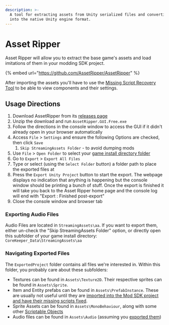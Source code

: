```yaml
---
description: >-
  A tool for extracting assets from Unity serialized files and converting them
  into the native Unity engine format.
---
```


# Asset Ripper

Asset Ripper will allow you to extract the base game's assets and load imitations of them in your modding SDK project.&#x20;

{% embed url="https://github.com/AssetRipper/AssetRipper" %}

After importing the assets you'll have to use the [Missing Script Recovery Tool](ng-tools-missing-script-recovery.md) to be able to view components and their settings.&#x20;

## Usage Directions

1. Download AssetRipper from its [releases page](https://github.com/AssetRipper/AssetRipper/releases)
2. Unzip the download and run `AssetRipper.GUI.Free.exe`
3. Follow the directions in the console window to access the GUI if it didn't already open in your browser automatically
4. Access `File` > `Settings` and ensure the following Options are checked, then click `Save`
   1. `Skip StreamingAssets Folder` - to avoid dumping mods
5. Use `File` > `Open Folder` to select your [game install directory folder](../../concepts/important-folder-paths.md#game-install-directory)
6. Go to `Export` > `Export All Files`&#x20;
7. Type or select (using the `Select Folder` button) a folder path to place the exported files at
8. Press the `Export Unity Project` button to start the export. The webpage displays no indication that anything is happening but the console window should be printing a bunch of stuff. Once the export is finished it will take you back to the Asset Ripper home page and the console log will end with "Export : Finished post-export"
9. Close the console window and browser tab

### Exporting Audio Files

Audio Files are located in `StreamingAssets\aa`. If you want to export them, either un-check the "Skip StreamingAssets Folder" option, or directly open this subfolder of your game install directory: `CoreKeeper_Data\StreamingAssets\aa`

### Navigating Exported Files

The `ExportedProject` folder contains all files we're interested in. Within this folder, you probably care about these subfolders:

* Textures can be found in `Assets\Texture2D`. Their respective sprites can be found in `Assets\Sprite`.
* Item and Entity prefabs can be found in `Assets\PrefabInstance`. These are usually not useful until they are [imported into the Mod SDK project and have their missing scripts fixed](../inspecting-base-game-content/importing-ripped-assets-to-your-editor.md).
* Sprite Assets can be found in `Assets\MonoBehaviour`, along with some other [Scriptable Objects](../../concepts/technologies-and-tools.md#scriptable-object)
* Audio files can be found in `Assets\Audio` (assuming you [exported them](asset-ripper.md#export-audio-files))
